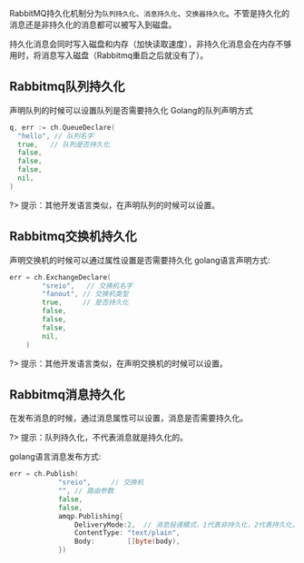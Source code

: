 RabbitMQ持久化机制分为`队列持久化`、`消息持久化`、`交换器持久化`。不管是持久化的消息还是非持久化的消息都可以被写入到磁盘。

持久化消息会同时写入磁盘和内存（加快读取速度），非持久化消息会在内存不够用时，将消息写入磁盘（Rabbitmq重启之后就没有了）。

## Rabbitmq队列持久化
声明队列的时候可以设置队列是否需要持久化
Golang的队列声明方式
```go
q, err := ch.QueueDeclare(
  "hello", // 队列名字
  true,   // 队列是否持久化
  false,
  false,
  false,
  nil,
)
```
?> 提示：其他开发语言类似，在声明队列的时候可以设置。

## Rabbitmq交换机持久化
声明交换机的时候可以通过属性设置是否需要持久化
golang语言声明方式:
```go
err = ch.ExchangeDeclare(
        "sreio",   // 交换机名字
        "fanout", // 交换机类型
        true,     // 是否持久化
        false,    
        false,   
        false, 
        nil, 
    )
```
?> 提示：其他开发语言类似，在声明交换机的时候可以设置。

## Rabbitmq消息持久化
在发布消息的时候，通过消息属性可以设置，消息是否需要持久化。

?> 提示：队列持久化，不代表消息就是持久化的。

golang语言消息发布方式:

```go
err = ch.Publish(
            "sreio",     // 交换机
            "", // 路由参数
            false, 
            false,
            amqp.Publishing{
                DeliveryMode:2,  // 消息投递模式，1代表非持久化，2代表持久化，
                ContentType: "text/plain",
                Body:        []byte(body),
            })
```
